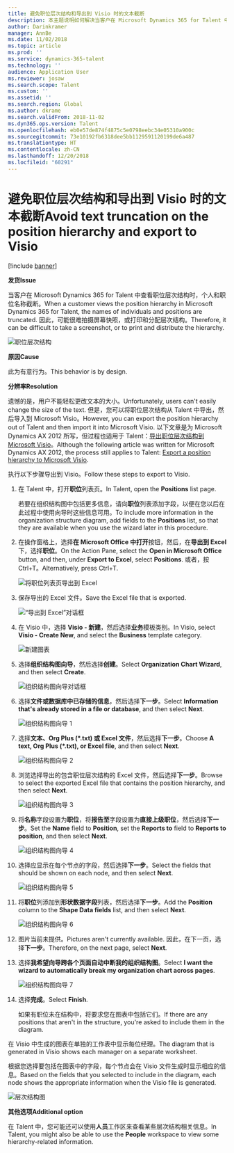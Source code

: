 ```yaml
---
title: 避免职位层次结构和导出到 Visio 时的文本截断
description: 本主题说明如何解决当客户在 Microsoft Dynamics 365 for Talent 中查看职位层次结构时出现个人和职位名称截断的问题。 文本截断可能使拍摄屏幕快照或打印层次结构很困难。
author: Darinkramer
manager: AnnBe
ms.date: 11/02/2018
ms.topic: article
ms.prod: ''
ms.service: dynamics-365-talent
ms.technology: ''
audience: Application User
ms.reviewer: josaw
ms.search.scope: Talent
ms.custom: ''
ms.assetid: ''
ms.search.region: Global
ms.author: dkrame
ms.search.validFrom: 2018-11-02
ms.dyn365.ops.version: Talent
ms.openlocfilehash: eb0e57de874f4875c5e0798eebc34e05310a900c
ms.sourcegitcommit: 73e10192fb6318dee5bb1129591120199de6a487
ms.translationtype: HT
ms.contentlocale: zh-CN
ms.lasthandoff: 12/20/2018
ms.locfileid: "60291"
---
```

# <a name="avoid-text-truncation-on-the-position-hierarchy-and-export-to-visio"></a><span data-ttu-id="00989-104">避免职位层次结构和导出到 Visio 时的文本截断</span><span class="sxs-lookup"><span data-stu-id="00989-104">Avoid text truncation on the position hierarchy and export to Visio</span></span>

[!include [banner](includes/banner.md)]

<span data-ttu-id="00989-105">**发货**</span><span class="sxs-lookup"><span data-stu-id="00989-105">**Issue**</span></span>

<span data-ttu-id="00989-106">当客户在 Microsoft Dynamics 365 for Talent 中查看职位层次结构时，个人和职位名称截断。</span><span class="sxs-lookup"><span data-stu-id="00989-106">When a customer views the position hierarchy in Microsoft Dynamics 365 for Talent, the names of individuals and positions are truncated.</span></span> <span data-ttu-id="00989-107">因此，可能很难拍摄屏幕快照，或打印和分配层次结构。</span><span class="sxs-lookup"><span data-stu-id="00989-107">Therefore, it can be difficult to take a screenshot, or to print and distribute the hierarchy.</span></span>

![职位层次结构](media/position-h.png)

<span data-ttu-id="00989-109">**原因**</span><span class="sxs-lookup"><span data-stu-id="00989-109">**Cause**</span></span>

<span data-ttu-id="00989-110">此为有意行为。</span><span class="sxs-lookup"><span data-stu-id="00989-110">This behavior is by design.</span></span>

<span data-ttu-id="00989-111">**分辨率**</span><span class="sxs-lookup"><span data-stu-id="00989-111">**Resolution**</span></span>

<span data-ttu-id="00989-112">遗憾的是，用户不能轻松更改文本的大小。</span><span class="sxs-lookup"><span data-stu-id="00989-112">Unfortunately, users can't easily change the size of the text.</span></span> <span data-ttu-id="00989-113">但是，您可以将职位层次结构从 Talent 中导出，然后导入到 Microsoft Visio。</span><span class="sxs-lookup"><span data-stu-id="00989-113">However, you can export the position hierarchy out of Talent and then import it into Microsoft Visio.</span></span> <span data-ttu-id="00989-114">以下文章是为 Microsoft Dynamics AX 2012 所写，但过程也适用于 Talent：[导出职位层次结构到 Microsoft Visio](https://docs.microsoft.com/en-us/dynamicsax-2012/appuser-itpro/export-a-position-hierarchy-to-microsoft-visio)。</span><span class="sxs-lookup"><span data-stu-id="00989-114">Although the following article was written for Microsoft Dynamics AX 2012, the process still applies to Talent: [Export a position hierarchy to Microsoft Visio](https://docs.microsoft.com/en-us/dynamicsax-2012/appuser-itpro/export-a-position-hierarchy-to-microsoft-visio).</span></span>

<span data-ttu-id="00989-115">执行以下步骤导出到 Visio。</span><span class="sxs-lookup"><span data-stu-id="00989-115">Follow these steps to export to Visio.</span></span>

1. <span data-ttu-id="00989-116">在 Talent 中，打开**职位**列表页。</span><span class="sxs-lookup"><span data-stu-id="00989-116">In Talent, open the **Positions** list page.</span></span>

    <span data-ttu-id="00989-117">若要在组织结构图中包括更多信息，请向**职位**列表添加字段，以便在您以后在此过程中使用向导时这些信息可用。</span><span class="sxs-lookup"><span data-stu-id="00989-117">To include more information in the organization structure diagram, add fields to the **Positions** list, so that they are available when you use the wizard later in this procedure.</span></span>

2. <span data-ttu-id="00989-118">在操作窗格上，选择**在 Microsoft Office 中打开**按钮，然后，在**导出到 Excel** 下，选择**职位**。</span><span class="sxs-lookup"><span data-stu-id="00989-118">On the Action Pane, select the **Open in Microsoft Office** button, and then, under **Export to Excel**, select **Positions**.</span></span> <span data-ttu-id="00989-119">或者，按 Ctrl+T。</span><span class="sxs-lookup"><span data-stu-id="00989-119">Alternatively, press Ctrl+T.</span></span>

    ![将职位列表页导出到 Excel](media/org-admin.png)

3. <span data-ttu-id="00989-121">保存导出的 Excel 文件。</span><span class="sxs-lookup"><span data-stu-id="00989-121">Save the Excel file that is exported.</span></span>

    ![“导出到 Excel”对话框](media/export-excel.png)

4. <span data-ttu-id="00989-123">在 Visio 中，选择 **Visio - 新建**，然后选择**业务**模板类别。</span><span class="sxs-lookup"><span data-stu-id="00989-123">In Visio, select **Visio - Create New**, and select the **Business** template category.</span></span>

    ![新建图表](media/new.png)

5. <span data-ttu-id="00989-125">选择**组织结构图向导**，然后选择**创建**。</span><span class="sxs-lookup"><span data-stu-id="00989-125">Select **Organization Chart Wizard**, and then select **Create**.</span></span>

    ![组织结构图向导对话框](media/orgchart-wizard.png)

6. <span data-ttu-id="00989-127">选择**文件或数据库中已存储的信息**，然后选择**下一步**。</span><span class="sxs-lookup"><span data-stu-id="00989-127">Select **Information that's already stored in a file or database**, and then select **Next**.</span></span>

    ![组织结构图向导 1](media/orgchart-wizard7.png)

7. <span data-ttu-id="00989-129">选择**文本、Org Plus (\*.txt) 或 Excel 文件**，然后选择**下一步**。</span><span class="sxs-lookup"><span data-stu-id="00989-129">Choose **A text, Org Plus (\*.txt), or Excel file**, and then select **Next**.</span></span>

    ![组织结构图向导 2](media/orgchart-wizard3.png)

8. <span data-ttu-id="00989-131">浏览选择导出的包含职位层次结构的 Excel 文件，然后选择**下一步**。</span><span class="sxs-lookup"><span data-stu-id="00989-131">Browse to select the exported Excel file that contains the position hierarchy, and then select **Next**.</span></span>

    ![组织结构图向导 3](media/orgchart-wizard2.png)

9. <span data-ttu-id="00989-133">将**名称**字段设置为**职位**，将**报告至**字段设置为**直接上级职位**，然后选择**下一步**。</span><span class="sxs-lookup"><span data-stu-id="00989-133">Set the **Name** field to **Position**, set the **Reports to** field to **Reports to position**, and then select **Next**.</span></span>

    ![组织结构图向导 4](media/orgchart-wizard1.png)

10. <span data-ttu-id="00989-135">选择应显示在每个节点的字段，然后选择**下一步**。</span><span class="sxs-lookup"><span data-stu-id="00989-135">Select the fields that should be shown on each node, and then select **Next**.</span></span>

    ![组织结构图向导 5](media/orgchart-wizard5.png)

11. <span data-ttu-id="00989-137">将**职位**列添加到**形状数据字段**列表，然后选择**下一步**。</span><span class="sxs-lookup"><span data-stu-id="00989-137">Add the **Position** column to the **Shape Data fields** list, and then select **Next**.</span></span>

    ![组织结构图向导 6](media/orgchart-wizard6.png)

12. <span data-ttu-id="00989-139">图片当前未提供。</span><span class="sxs-lookup"><span data-stu-id="00989-139">Pictures aren't currently available.</span></span> <span data-ttu-id="00989-140">因此，在下一页，选择**下一步**。</span><span class="sxs-lookup"><span data-stu-id="00989-140">Therefore, on the next page, select **Next**.</span></span>
13. <span data-ttu-id="00989-141">选择**我希望向导跨各个页面自动中断我的组织结构图**。</span><span class="sxs-lookup"><span data-stu-id="00989-141">Select **I want the wizard to automatically break my organization chart across pages**.</span></span>

    ![组织结构图向导 7](media/orgchart-wizard4.png)

14. <span data-ttu-id="00989-143">选择**完成**。</span><span class="sxs-lookup"><span data-stu-id="00989-143">Select **Finish**.</span></span>

    <span data-ttu-id="00989-144">如果有职位未在结构中，将要求您在图表中包括它们。</span><span class="sxs-lookup"><span data-stu-id="00989-144">If there are any positions that aren't in the structure, you're asked to include them in the diagram.</span></span>

<span data-ttu-id="00989-145">在 Visio 中生成的图表在单独的工作表中显示每位经理。</span><span class="sxs-lookup"><span data-stu-id="00989-145">The diagram that is generated in Visio shows each manager on a separate worksheet.</span></span>

<span data-ttu-id="00989-146">根据您选择要包括在图表中的字段，每个节点会在 Visio 文件生成时显示相应的信息。</span><span class="sxs-lookup"><span data-stu-id="00989-146">Based on the fields that you selected to include in the diagram, each node shows the appropriate information when the Visio file is generated.</span></span>

![层次结构图](media/hierarchy.png)

<span data-ttu-id="00989-148">**其他选项**</span><span class="sxs-lookup"><span data-stu-id="00989-148">**Additional option**</span></span>

<span data-ttu-id="00989-149">在 Talent 中，您可能还可以使用**人员**工作区来查看某些层次结构相关信息。</span><span class="sxs-lookup"><span data-stu-id="00989-149">In Talent, you might also be able to use the **People** workspace to view some hierarchy-related information.</span></span>
